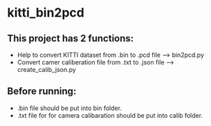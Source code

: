 # kitti_bin2pcd
## This project has 2 functions:
* Help to convert KITTI dataset from .bin to .pcd file --> bin2pcd.py
* Convert camer caliberation file from .txt to .json file --> create_calib_json.py

## Before running:
* .bin file should be put into bin folder.
* .txt file for for camera calibaration should be put into calib folder. 
